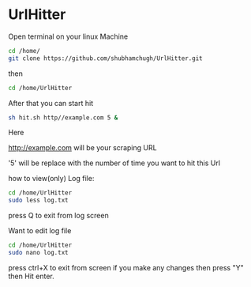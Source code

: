 # UrlHitter

Open terminal on your linux Machine

```sh
cd /home/
git clone https://github.com/shubhamchugh/UrlHitter.git
```

then 
```sh
cd /home/UrlHitter
```


After that you can start hit

```sh
sh hit.sh http//example.com 5 &
```
Here

http://example.com will be your scraping URL

'5' will be replace with the number of  time you want to hit this Url


how to view(only) Log file: 

```sh
cd /home/UrlHitter
sudo less log.txt
```

press Q to exit from log screen

Want to edit log file
```sh
cd /home/UrlHitter
sudo nano log.txt
```

press ctrl+X to exit from screen if you make any changes then press "Y" then Hit enter.


